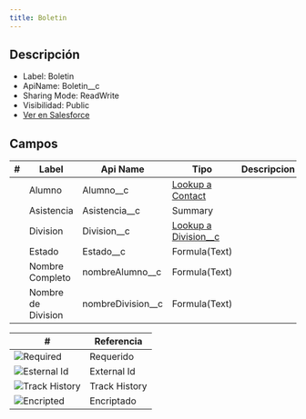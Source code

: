 ```yaml
---
title: Boletin
---
```


<!-- START autogenerated-object -->

## Descripción

- Label: Boletin
- ApiName: Boletin\_\_c
- Sharing Mode: ReadWrite
- Visibilidad: Public
- [Ver en Salesforce](https://test.salesforce.com/lightning/setup/ObjectManager/lookupRedirect?lookup=entityByApiName&apiName=Boletin__c)

## Campos

| #                         | Label              | Api Name            | Tipo                                                             | Descripcion |
| ------------------------- | ------------------ | ------------------- | ---------------------------------------------------------------- | ----------- |
| <div class="icons"></div> | Alumno             | Alumno\_\_c         | [Lookup a Contact](/docs/diccionarios/objects/Contact)           | <ul></ul>   |
| <div class="icons"></div> | Asistencia         | Asistencia\_\_c     | Summary                                                          | <ul></ul>   |
| <div class="icons"></div> | Division           | Division\_\_c       | [Lookup a Division\_\_c](/docs/diccionarios/objects/Division__c) | <ul></ul>   |
| <div class="icons"></div> | Estado             | Estado\_\_c         | Formula(Text)                                                    | <ul></ul>   |
| <div class="icons"></div> | Nombre Completo    | nombreAlumno\_\_c   | Formula(Text)                                                    | <ul></ul>   |
| <div class="icons"></div> | Nombre de Division | nombreDivision\_\_c | Formula(Text)                                                    | <ul></ul>   |

| #                                                              | Referencia    |
| -------------------------------------------------------------- | ------------- |
| <div class="icons">![Required](/img/lock_60.png)</div>         | Requerido     |
| <div class="icons">![Esternal Id](/img/database_60.png)</div>  | External Id   |
| <div class="icons">![Track History](/img/tracker_60.png)</div> | Track History |
| <div class="icons">![Encripted](/img/password_60.png)</div>    | Encriptado    |

<!-- END autogenerated-object -->
